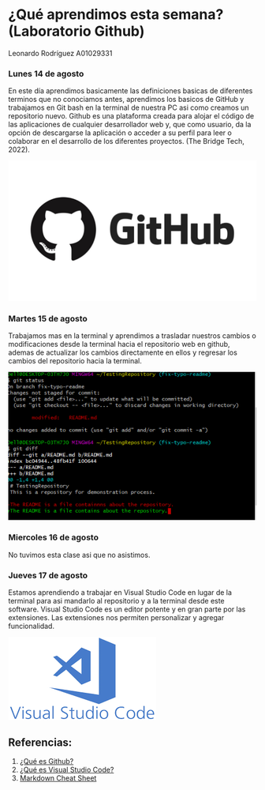 # ¿Qué aprendimos esta semana? (Laboratorio Github)
Leonardo Rodríguez
A01029331

### Lunes 14 de agosto
En este día aprendimos basicamente las definiciones basicas de diferentes terminos que no conociamos antes, aprendimos los basicos de GitHub y trabajamos en Git bash en la terminal de nuestra PC asi como creamos un repositorio nuevo. Github es una plataforma creada para alojar el código de las aplicaciones de cualquier desarrollador web y, que como usuario, da la opción de descargarse la aplicación o acceder a su perfil para leer o colaborar en el desarrollo de los diferentes proyectos. (The Bridge Tech, 2022).

![Github logo](/Imagenes/GitHub-logo-2-imagen.jpg)

### Martes 15 de agosto
Trabajamos mas en la terminal y aprendimos a trasladar nuestros cambios o modificaciones desde la terminal hacia el repositorio web en github, ademas de actualizar los cambios directamente en ellos y regresar los cambios del repositorio hacia la terminal.

![alt text](/Imagenes/git%20push.png)

### Miercoles 16 de agosto
No tuvimos esta clase asi que no asistimos.
### Jueves 17 de agosto
Estamos aprendiendo a trabajar en Visual Studio Code en lugar de la terminal para asi mandarlo al repositorio y a la terminal desde este software. Visual Studio Code es un editor potente y en gran parte por las extensiones. Las extensiones nos permiten personalizar y agregar funcionalidad.

![alt text](/Imagenes/visualstudioimg.png)


## Referencias:
1. [¿Qué es Github?](https://www.thebridge.tech/blog/que-es-git-hub#:~:text=Github%20es%20una%20plataforma%20creada,desarrollo%20de%20los%20diferentes%20proyectos)
2. [¿Qué es Visual Studio Code?](https://openwebinars.net/blog/que-es-visual-studio-code-y-que-ventajas-ofrece/)
3. [Markdown Cheat Sheet](https://www.markdownguide.org/cheat-sheet/)

